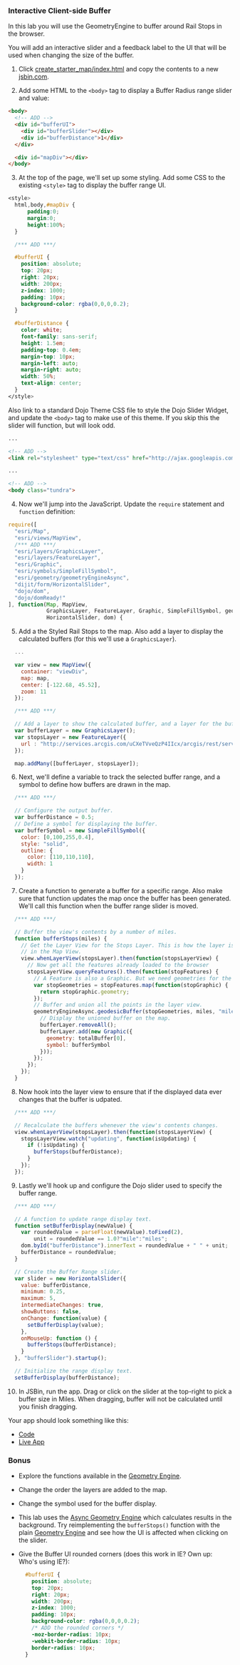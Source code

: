 ### Interactive Client-side Buffer

In this lab you will use the GeometryEngine to buffer around Rail Stops in the browser.

You will add an interactive slider and a feedback label to the UI that will be used when changing the size of the buffer.

1. Click [create_starter_map/index.html](../create_starter_map/index.html) and copy the contents to a new [jsbin.com](http://jsbin.com).

2. Add some HTML to the `<body>` tag to display a Buffer Radius range slider and value:

  ```html
  <body>
    <!-- ADD -->
    <div id="bufferUI">
      <div id="bufferSlider"></div>
      <div id="bufferDistance">1</div>
    </div>

    <div id="mapDiv"></div>
  </body>
  ```

3. At the top of the page, we'll set up some styling. Add some CSS to the existing `<style>` tag to display the buffer range UI.

  ```CSS
  <style>
    html,body,#mapDiv {
        padding:0;
        margin:0;
        height:100%;
    }

    /*** ADD ***/

    #bufferUI {
      position: absolute;
      top: 20px;
      right: 20px;
      width: 200px;
      z-index: 1000;
      padding: 10px;
      background-color: rgba(0,0,0,0.2);
    }

    #bufferDistance {
      color: white;
      font-family: sans-serif;
      height: 1.5em;
      padding-top: 0.4em;
      margin-top: 10px;
      margin-left: auto;
      margin-right: auto;
      width: 50%;
      text-align: center;
    }
  </style>
  ```

  Also link to a standard Dojo Theme CSS file to style the Dojo Slider Widget, and update the `<body>` tag to make use of this theme. If you skip this the slider will function, but will look odd.

  ```HTML
  ...

  <!-- ADD -->
  <link rel="stylesheet" type="text/css" href="http://ajax.googleapis.com/ajax/libs/dojo/1.10.4/dijit/themes/tundra/tundra.css">

  ...

  <!-- ADD -->
  <body class="tundra">
  ```

4. Now we'll jump into the JavaScript. Update the `require` statement and `function` definition:

  ```javascript
  require([
    "esri/Map",
    "esri/views/MapView",
    /*** ADD ***/
    "esri/layers/GraphicsLayer",
    "esri/layers/FeatureLayer",
    "esri/Graphic",
    "esri/symbols/SimpleFillSymbol",
    "esri/geometry/geometryEngineAsync",
    "dijit/form/HorizontalSlider",
    "dojo/dom",
    "dojo/domReady!"
  ], function(Map, MapView, 
              GraphicsLayer, FeatureLayer, Graphic, SimpleFillSymbol, geometryEngineAsync,
              HorizontalSlider, dom) {
  ```

5. Add a the Styled Rail Stops to the map. Also add a layer to display the calculated buffers (for this we'll use a `GraphicsLayer`).

  ```javascript
    ...

    var view = new MapView({
      container: "viewDiv",
      map: map,
      center: [-122.68, 45.52],
      zoom: 11
    });

    /*** ADD ***/

    // Add a layer to show the calculated buffer, and a layer for the buffer source data.
    var bufferLayer = new GraphicsLayer();
    var stopsLayer = new FeatureLayer({
      url : "http://services.arcgis.com/uCXeTVveQzP4IIcx/arcgis/rest/services/PDX_Rail_Stops_Styled/FeatureServer/0"
    });

    map.addMany([bufferLayer, stopsLayer]);
  ```

6. Next, we'll define a variable to track the selected buffer range, and a symbol to define how buffers are drawn in the map.

  ```javascript
    /*** ADD ***/

    // Configure the output buffer.
    var bufferDistance = 0.5;
    // Define a symbol for displaying the buffer.
    var bufferSymbol = new SimpleFillSymbol({
      color: [0,100,255,0.4],
      style: "solid",
      outline: {
        color: [110,110,110],
        width: 1
      }
    });
  ```

7. Create a function to generate a buffer for a specific range. Also make sure that function updates the map once the buffer has been generated. We'll call this function when the buffer range slider is moved.

  ```javascript
    /*** ADD ***/

    // Buffer the view's contents by a number of miles.
    function bufferStops(miles) {
      // Get the Layer View for the Stops Layer. This is how the layer is displayed
      // in the Map View.
      view.whenLayerView(stopsLayer).then(function(stopsLayerView) {
        // Now get all the features already loaded to the browser
        stopsLayerView.queryFeatures().then(function(stopFeatures) {
          // A Feature is also a Graphic. But we need geometries for the buffer operation.
          var stopGeometries = stopFeatures.map(function(stopGraphic) {
            return stopGraphic.geometry;
          });
          // Buffer and union all the points in the layer view.
          geometryEngineAsync.geodesicBuffer(stopGeometries, miles, "miles", true).then(function(totalBuffer) {
            // Display the unioned buffer on the map.
            bufferLayer.removeAll();
            bufferLayer.add(new Graphic({
              geometry: totalBuffer[0],
              symbol: bufferSymbol
            }));
          });
        });
      });
    }
  ```

8. Now hook into the layer view to ensure that if the displayed data ever changes that the buffer is udpated.

  ```javascript
    /*** ADD ***/

    // Recalculate the buffers whenever the view's contents changes.
    view.whenLayerView(stopsLayer).then(function(stopsLayerView) {
      stopsLayerView.watch("updating", function(isUpdating) {
        if (!isUpdating) {
          bufferStops(bufferDistance);
        }
      });
    });
  ```

9. Lastly we'll hook up and configure the Dojo slider used to specify the buffer range.

  ```javascript
    /*** ADD ***/

    // A function to update range display text.
    function setBufferDisplay(newValue) {
      var roundedValue = parseFloat(newValue).toFixed(2),
          unit = roundedValue == 1.0?"mile":"miles";
      dom.byId("bufferDistance").innerText = roundedValue + " " + unit;
      bufferDistance = roundedValue;
    }

    // Create the Buffer Range slider.
    var slider = new HorizontalSlider({
      value: bufferDistance,
      minimum: 0.25,
      maximum: 5,
      intermediateChanges: true,
      showButtons: false,
      onChange: function(value) {
        setBufferDisplay(value);
      },
      onMouseUp: function () {
        bufferStops(bufferDistance);
      }
    }, "bufferSlider").startup();

    // Initialize the range display text.
    setBufferDisplay(bufferDistance);
  ```

10. In JSBin, run the app. Drag or click on the slider at the top-right to pick a buffer size in Miles. When dragging, buffer will not be calculated until you finish dragging.

Your app should look something like this:
* [Code](index.html)
* [Live App](http://esri.github.io/geodev-hackerlabs/develop/jsapi/buffer_with_geometry_engine_and_slider/index.html)

### Bonus
* Explore the functions available in the [Geometry Engine](https://developers.arcgis.com/javascript/latest/api-reference/esri-geometry-geometryEngineAsync.html).
* Change the order the layers are added to the map.
* Change the symbol used for the buffer display.
* This lab uses the [Async Geometry Engine](https://developers.arcgis.com/javascript/latest/api-reference/esri-geometry-geometryEngineAsync.html) which calculates results in the background. Try reimplementing the `bufferStops()` function with the plain [Geometry Engine](https://developers.arcgis.com/javascript/latest/api-reference/esri-geometry-geometryEngine.html) and see how the UI is affected when clicking on the slider.
* Give the Buffer UI rounded corners (does this work in IE? Own up: Who's using IE?):

  ```CSS
    #bufferUI {
      position: absolute;
      top: 20px;
      right: 20px;
      width: 200px;
      z-index: 1000;
      padding: 10px;
      background-color: rgba(0,0,0,0.2);
      /* ADD the rounded corners */
      -moz-border-radius: 10px;
      -webkit-border-radius: 10px;
      border-radius: 10px;
    }
  ```
